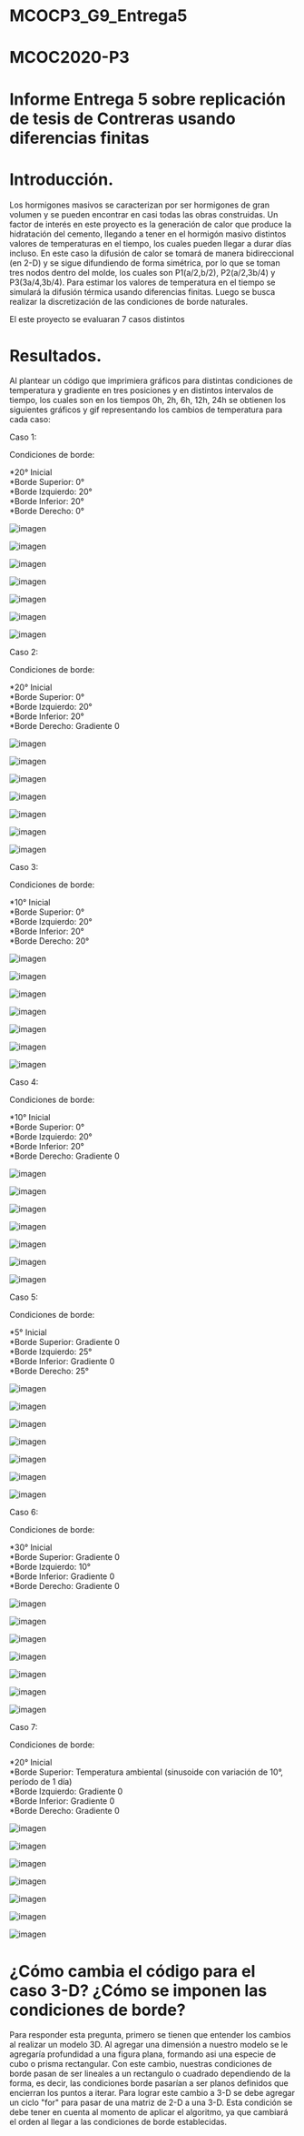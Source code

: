 # MCOCP3_G9_Entrega5

# MCOC2020-P3
  
# Informe Entrega 5 sobre replicación de tesis de Contreras usando diferencias finitas 

# Introducción.
Los hormigones masivos se caracterizan por ser hormigones de gran volumen y se pueden encontrar en casi todas las obras construidas. Un factor de interés en este proyecto es la generación de calor que produce la hidratación del cemento, llegando a tener en el hormigón masivo distintos valores de temperaturas en el tiempo, los cuales pueden llegar a durar días incluso. En este caso la difusión de calor se tomará de manera bidireccional (en 2-D) y se sigue difundiendo de forma simétrica, por lo que se toman tres nodos dentro del molde, los cuales son P1(a/2,b/2), P2(a/2,3b/4) y P3(3a/4,3b/4). Para estimar los valores de temperatura en el tiempo se simulará la difusión térmica usando diferencias finitas. Luego se busca realizar la discretización de las condiciones de borde naturales.

El este proyecto se evaluaran 7 casos distintos

# Resultados.

 Al plantear un código que imprimiera gráficos para distintas condiciones de temperatura y gradiente en tres posiciones y en distintos intervalos de tiempo, los cuales son en los tiempos 0h, 2h, 6h, 12h, 24h se obtienen los siguientes gráficos y gif representando los cambios de temperatura para cada caso:
 
 Caso 1:
 
 Condiciones de borde:  
  
*20° Inicial  
*Borde Superior: 0°  
*Borde Izquierdo: 20°  
*Borde Inferior: 20°  
*Borde Derecho: 0°  

 ![imagen](/Grafico_Caso1.png)
 
 ![imagen](/frame_0h_caso1.png)
 
 ![imagen](/frame_2h_caso1.png)
 
 ![imagen](/frame_6h_caso1.png)
 
 ![imagen](/frame_12h_caso1.png)
 
 ![imagen](/frame_24h_caso1.png)
 

![imagen](/2D_ej04_frame_Caso_1.gif)
  
  
Caso 2:
 
 Condiciones de borde:  
  
*20° Inicial  
*Borde Superior: 0°  
*Borde Izquierdo: 20°  
*Borde Inferior: 20°  
*Borde Derecho: Gradiente 0  
 
 ![imagen](/Grafico_Caso2.png)
 
 ![imagen](/frame_0h_caso2.png)
 
 ![imagen](/frame_2h_caso2.png)
 
 ![imagen](/frame_6h_caso2.png)
 
 ![imagen](/frame_12h_caso2.png)
 
 ![imagen](/frame_24h_caso2.png)
 

![imagen](/2D_ej04_frame_Caso_2.gif)


Caso 3:
 
 Condiciones de borde:  
  
*10° Inicial  
*Borde Superior: 0°  
*Borde Izquierdo: 20°  
*Borde Inferior: 20°  
*Borde Derecho: 20°  
 
 ![imagen](/Grafico_Caso3.png)
 
 ![imagen](/frame_0h_caso3.png)
 
 ![imagen](/frame_2h_caso3.png)
 
 ![imagen](/frame_6h_caso3.png)
 
 ![imagen](/frame_12h_caso3.png)
 
 ![imagen](/frame_24h_caso3.png)
 

![imagen](/2D_ej04_frame_Caso_3.gif)


Caso 4:

Condiciones de borde:  
  
*10° Inicial  
*Borde Superior: 0°  
*Borde Izquierdo: 20°  
*Borde Inferior: 20°  
*Borde Derecho: Gradiente 0  

 ![imagen](/Grafico_Caso4.png)
 
 ![imagen](/frame_0h_caso4.png)
 
 ![imagen](/frame_2h_caso4.png)
 
 ![imagen](/frame_6h_caso4.png)
 
 ![imagen](/frame_12h_caso4.png)
 
 ![imagen](/frame_24h_caso4.png)
 

![imagen](/2D_ej04_frame_Caso_4.gif)


Caso 5:
 
 Condiciones de borde:  
  
*5° Inicial  
*Borde Superior: Gradiente 0  
*Borde Izquierdo: 25°  
*Borde Inferior: Gradiente 0  
*Borde Derecho: 25°  
 
 ![imagen](/Grafico_Caso5.png)
 
 ![imagen](/frame_0h_caso5.png)
 
 ![imagen](/frame_2h_caso5.png)
 
 ![imagen](/frame_6h_caso5.png)
 
 ![imagen](/frame_12h_caso5.png)
 
 ![imagen](/frame_24h_caso5.png)
 

![imagen](/2D_ej04_frame_Caso_5.gif)


Caso 6:
 
 Condiciones de borde:  
  
*30° Inicial  
*Borde Superior: Gradiente 0  
*Borde Izquierdo: 10°  
*Borde Inferior: Gradiente 0  
*Borde Derecho: Gradiente 0  
 
 ![imagen](/Grafico_Caso6.png)
 
 ![imagen](/frame_0h_caso6.png)
 
 ![imagen](/frame_2h_caso6.png)
 
 ![imagen](/frame_6h_caso6.png)
 
 ![imagen](/frame_12h_caso6.png)
 
 ![imagen](/frame_24h_caso6.png)
 

![imagen](/2D_ej04_frame_Caso_6.gif)


Caso 7:

Condiciones de borde:  
  
*20° Inicial  
*Borde Superior: Temperatura ambiental (sinusoide con variación de 10°, período de 1 día)  
*Borde Izquierdo: Gradiente 0  
*Borde Inferior: Gradiente 0  
*Borde Derecho: Gradiente 0  
  
 
 ![imagen](/Grafico_Caso7.png)
 
 ![imagen](/frame_0h_caso7.png)
 
 ![imagen](/frame_2h_caso7.png)
 
 ![imagen](/frame_6h_caso7.png)
 
 ![imagen](/frame_12h_caso7.png)
 
 ![imagen](/frame_24h_caso7.png)
 

![imagen](/2D_ej04_frame_Caso_7.gif)



# ¿Cómo cambia el código para el caso 3-D? ¿Cómo se imponen las condiciones de borde?

Para responder esta pregunta, primero se tienen que entender los cambios al realizar un modelo 3D. Al agregar una dimensión a nuestro modelo se le agregaría profundidad a una figura plana, formando asi una especie de cubo o prisma rectangular. Con este cambio, nuestras condiciones de borde pasan de ser lineales a un rectangulo o cuadrado dependiendo de la forma, es decir, las condiciones borde pasarían a ser planos definidos que encierran los puntos a iterar. 
Para lograr este cambio a 3-D se debe agregar un ciclo "for" para pasar de una matriz de 2-D a una 3-D. Esta condición se debe tener en cuenta al momento de aplicar el algoritmo, ya que cambiará el orden al llegar a las condiciones de borde establecidas.
